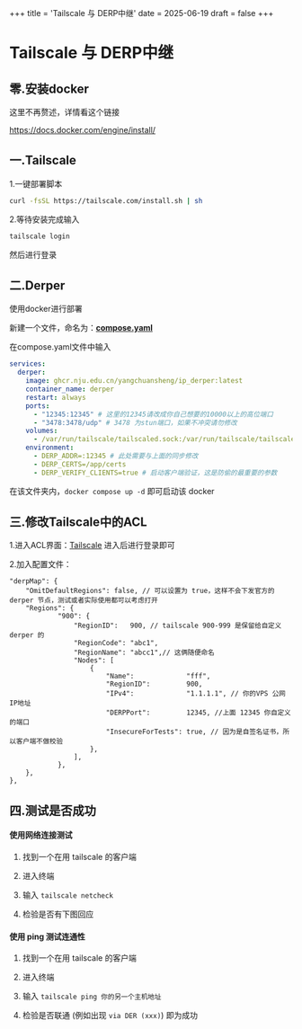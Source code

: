 +++
title = 'Tailscale 与 DERP中继'
date = 2025-06-19
draft = false
+++



# Tailscale 与 DERP中继

## 零.安装docker

这里不再赘述，详情看这个链接

https://docs.docker.com/engine/install/



## 一.Tailscale

1.一键部署脚本

```bash
curl -fsSL https://tailscale.com/install.sh | sh
```

2.等待安装完成输入

```bash
tailscale login
```

然后进行登录



## 二.Derper

使用docker进行部署

新建一个文件，命名为：<u>**compose.yaml**</u>

在compose.yaml文件中输入

```yaml
services:
  derper:
    image: ghcr.nju.edu.cn/yangchuansheng/ip_derper:latest
    container_name: derper
    restart: always
    ports:
      - "12345:12345" # 这里的12345请改成你自己想要的10000以上的高位端口
      - "3478:3478/udp" # 3478 为stun端口，如果不冲突请勿修改
    volumes:
      - /var/run/tailscale/tailscaled.sock:/var/run/tailscale/tailscaled.sock # 映射本地 tailscale 客户端验证连接，用来验证是否被偷
    environment:
      - DERP_ADDR=:12345 # 此处需要与上面的同步修改
      - DERP_CERTS=/app/certs
      - DERP_VERIFY_CLIENTS=true # 启动客户端验证，这是防偷的最重要的参数

```

在该文件夹内，`docker compose up -d` 即可启动该 docker



## 三.修改Tailscale中的ACL

1.进入ACL界面：[Tailscale](https://login.tailscale.com/admin/acls/file) 进入后进行登录即可

2.加入配置文件：

    "derpMap": {
        "OmitDefaultRegions": false, // 可以设置为 true，这样不会下发官方的 derper 节点，测试或者实际使用都可以考虑打开
        "Regions": {
    		    "900": {
    			    "RegionID":   900, // tailscale 900-999 是保留给自定义 derper 的
    				"RegionCode": "abc1",
    				"RegionName": "abcc1",// 这俩随便命名
    				"Nodes": [
    					{
    						"Name":             "fff",
    						"RegionID":         900,
    						"IPv4":             "1.1.1.1", // 你的VPS 公网IP地址
    						"DERPPort":         12345, //上面 12345 你自定义的端口
    						"InsecureForTests": true, // 因为是自签名证书，所以客户端不做校验
    					},
    				],
    		    },
        },
    },



## 四.测试是否成功

#### 使用网络连接测试

1. 找到一个在用 tailscale 的客户端

2. 进入终端

3. 输入 `tailscale netcheck`

4. 检验是否有下图回应

#### 使用 ping 测试连通性

1. 找到一个在用 tailscale 的客户端

2. 进入终端

3. 输入 `tailscale ping 你的另一个主机地址`

4. 检验是否联通 (例如出现 `via DER (xxx)`) 即为成功


